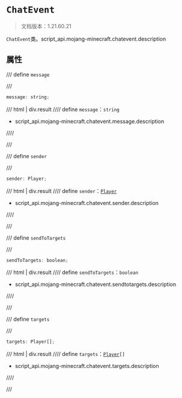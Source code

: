 # `ChatEvent`

> 文档版本：1.21.60.21

`ChatEvent`类。script_api.mojang-minecraft.chatevent.description

## 属性

/// define
`message`


///

```js
message: string;
```

/// html | div.result
//// define
`message`：`string`

- script_api.mojang-minecraft.chatevent.message.description


////

///


/// define
`sender`


///

```js
sender: Player;
```

/// html | div.result
//// define
`sender`：[`Player`](./player.md)

- script_api.mojang-minecraft.chatevent.sender.description


////

///


/// define
`sendToTargets`


///

```js
sendToTargets: boolean;
```

/// html | div.result
//// define
`sendToTargets`：`boolean`

- script_api.mojang-minecraft.chatevent.sendtotargets.description


////

///


/// define
`targets`


///

```js
targets: Player[];
```

/// html | div.result
//// define
`targets`：<code><a href="../player/">Player</a>[]</code>

- script_api.mojang-minecraft.chatevent.targets.description


////

///

